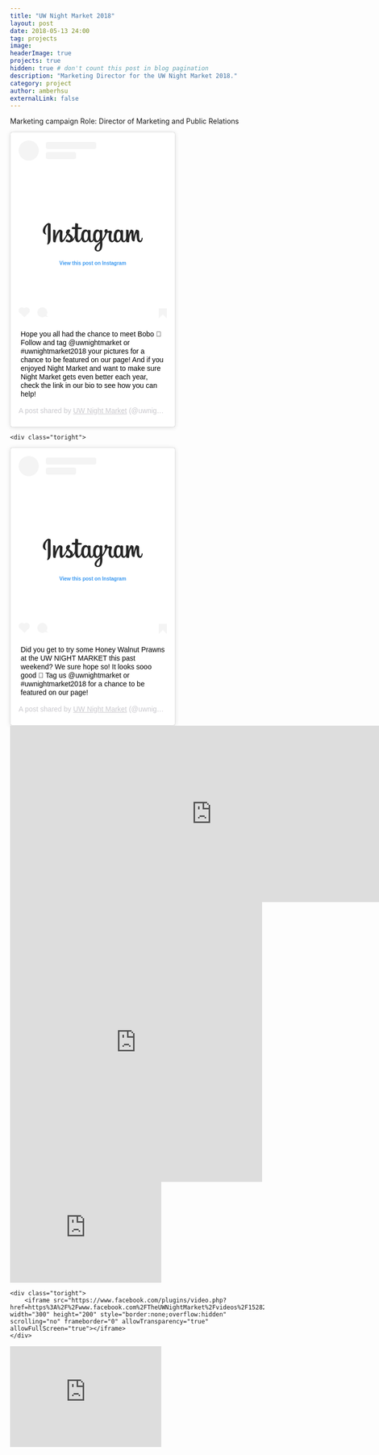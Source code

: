 ```yaml
---
title: "UW Night Market 2018"
layout: post
date: 2018-05-13 24:00
tag: projects
image:
headerImage: true
projects: true
hidden: true # don't count this post in blog pagination
description: "Marketing Director for the UW Night Market 2018."
category: project
author: amberhsu
externalLink: false
---
```

Marketing campaign
Role: Director of Marketing and Public Relations

<div class="side-by-side">
    <div class="toleft">
<blockquote class="instagram-media" data-instgrm-captioned data-instgrm-permalink="https://www.instagram.com/p/Biw8-QaA59p/?utm_source=ig_embed&amp;utm_medium=loading&amp;utm_campaign=embed_loading_state_script" data-instgrm-version="10" style=" background:#FFF; border:0; border-radius:3px; box-shadow:0 0 1px 0 rgba(0,0,0,0.5),0 1px 10px 0 rgba(0,0,0,0.15); margin: 1px; max-width:540px; min-width:326px; padding:0; width:99.375%; width:-webkit-calc(50% - 2px); width:calc(50% - 2px);"><div style="padding:16px;"> <a href="https://www.instagram.com/p/Biw8-QaA59p/?utm_source=ig_embed&amp;utm_medium=loading&amp;utm_campaign=embed_loading_state_script" style=" background:#FFFFFF; line-height:0; padding:0 0; text-align:center; text-decoration:none; width:100%;" target="_blank"> <div style=" display: flex; flex-direction: row; align-items: center;"> <div style="background-color: #F4F4F4; border-radius: 50%; flex-grow: 0; height: 40px; margin-right: 14px; width: 40px;"></div> <div style="display: flex; flex-direction: column; flex-grow: 1; justify-content: center;"> <div style=" background-color: #F4F4F4; border-radius: 4px; flex-grow: 0; height: 14px; margin-bottom: 6px; width: 100px;"></div> <div style=" background-color: #F4F4F4; border-radius: 4px; flex-grow: 0; height: 14px; width: 60px;"></div></div></div><div style="padding: 19% 0;"></div><div style=" display:block; height:60px; margin:0 auto 16px; width:210px;"><svg xmlns="https://www.w3.org/2000/svg" viewbox="0 0 840 300" width="210" version="1"><path d="M65 49c-16 7-34 26-40 50-7 31 23 44 25 39 3-5-5-6-7-22-2-21 7-43 19-53 3-2 2 0 2 5v102c0 21-1 28-3 35-1 7-4 11-2 13s12-3 17-10c7-9 9-20 10-32v-51-68c0-5-14-11-21-8m575 102c0 11-3 20-6 26-6 12-18 16-23-1-3-10-4-26-1-39 2-13 8-23 17-22 10 0 14 13 13 36zm-162 70c0 19-3 35-9 40-9 7-21 1-19-12 2-12 13-25 28-40v12zm-2-70c-1 10-4 20-6 26-6 12-19 16-24-1-4-12-3-28-1-37 2-13 8-24 18-24 9 0 14 10 13 36zm-94-1c-1 11-3 20-6 27-7 12-19 16-24-1-4-13-3-30-1-39 2-14 8-23 18-22 9 0 14 13 13 35zm430 13c-2 0-3 3-4 7-3 14-6 17-10 17-5 0-9-7-10-21v-52c0-4-1-8-12-12-5-2-12-4-15 4a209 209 0 0 0-15 50c-1-6-2-17-2-41-1-4-1-8-7-11-3-2-13-6-16-2s-7 13-11 25l-5 15v-34c0-4-2-5-3-5l-12-3c-4 0-5 2-5 5v58c-2 11-8 25-15 25s-10-6-10-33l1-34v-13c0-3-6-5-9-5l-7-1c-2 0-4 2-4 4v4c-4-6-10-9-13-10-10-3-21-1-29 10-6 9-10 19-11 33-2 11-1 22 1 31-3 10-7 14-12 14-7 0-12-11-11-31 0-13 3-22 6-35 1-6 0-8-3-11-2-3-7-4-13-3l-19 4 1-4c2-15-14-14-19-9-3 3-5 6-6 12-1 9 7 13 7 13a139 139 0 0 1-24 51 1390 1390 0 0 1 0-54l1-12c0-3-2-4-5-5l-9-2c-5-1-7 2-7 4v4c-4-6-9-9-13-10-10-3-21-1-29 10-6 9-10 21-11 33v29c-1 8-6 16-11 16-7 0-10-6-10-33v-34l1-13c0-3-6-5-9-5l-8-1c-2 0-4 2-4 4v4c-4-6-9-9-13-10-10-3-20-1-28 10-6 7-10 15-12 33l-1 15c-2 12-11 27-19 27-4 0-8-9-8-27l1-62h27c3 0 6-12 3-13l-16-1-13-1 1-25c0-2-3-4-4-4l-11-3c-5-1-8 0-8 4l-1 27-21-1c-4 0-8 16-3 16l23 1-1 46v3c-3 19-16 29-16 29 3-12-3-22-13-30l-20-15s5-4 9-14c3-7 3-14-4-16-12-3-22 6-25 16-3 7-2 13 3 18l1 2-10 18c-9 15-15 28-21 28-4 0-4-13-4-24l2-41c0-5-3-8-7-11-3-2-8-5-11-5-5 0-19 1-33 39l-5 14 1-46-2-3c-2-1-8-4-14-4-2 0-3 1-3 4l-1 72 1 15 2 6 5 3c2 0 12 2 13-2 0-5 0-10 6-30 8-30 20-45 25-50h2l-2 38c-1 37 6 44 16 44 7 0 18-7 29-26l19-32 11 11c9 8 12 16 10 24-2 6-7 12-17 6l-7-5h-6c-3 3-6 6-7 11-1 4 3 6 8 8 4 2 12 3 17 4 21 0 37-10 49-38 2 24 11 37 26 37 10 0 20-13 25-26 1 6 3 10 6 14 11 19 34 15 46-1l4-7c1 15 13 20 20 20 8 0 16-3 21-16l3 4c11 19 34 15 46-1l1-2v10l-10 9c-18 16-31 29-32 43-2 18 13 25 24 26 12 1 22-6 29-15 5-8 9-25 9-43l-1-25a200 200 0 0 0 38-66h14c2 0 2 0 2 2s-9 34-1 55c5 15 17 19 24 19 8 0 16-6 20-15l1 3c12 19 35 15 46-1l4-7c3 16 15 20 22 20s14-3 19-16l1 12 4 3c7 2 13 1 16 1 2-1 3-2 3-6 1-9 0-25 3-36 5-20 9-27 11-31 2-2 3-2 3 0l2 35c1 13 3 21 5 23 4 7 8 8 12 8 3 0 8-1 8-5 0-3 0-16 5-35 3-13 8-24 10-28a252 252 0 0 0 3 52c5 21 18 23 23 23 11 0 19-7 22-28 0-5-1-9-4-9" fill="#262626"/></svg></div><div style="padding-top: 8px;"> <div style=" color:#3897f0; font-family:Arial,sans-serif; font-size:10px; font-style:normal; font-weight:550; line-height:15px;"> View this post on Instagram</div></div><div style="padding: 12.5% 0;"></div> <div style="display: flex; flex-direction: row; margin-bottom: 14px; align-items: center;"><div> <div style="background-color: #F4F4F4; border-radius: 50%; height: 12.5px; width: 12.5px; transform: translateX(0px) translateY(7px);"></div> <div style="background-color: #F4F4F4; height: 12.5px; transform: rotate(-45deg) translateX(3px) translateY(1px); width: 12.5px; flex-grow: 0; margin-right: 14px; margin-left: 2px;"></div> <div style="background-color: #F4F4F4; border-radius: 50%; height: 12.5px; width: 12.5px; transform: translateX(9px) translateY(-18px);"></div></div><div style="margin-left: 8px;"> <div style=" background-color: #F4F4F4; border-radius: 50%; flex-grow: 0; height: 20px; width: 20px;"></div> <div style=" width: 0; height: 0; border-top: 2px solid transparent; border-left: 6px solid #f4f4f4; border-bottom: 2px solid transparent; transform: translateX(16px) translateY(-4px) rotate(30deg)"></div></div><div style="margin-left: auto;"> <div style=" width: 0px; border-top: 8px solid #F4F4F4; border-right: 8px solid transparent; transform: translateY(16px);"></div> <div style=" background-color: #F4F4F4; flex-grow: 0; height: 12px; width: 16px; transform: translateY(-4px);"></div> <div style=" width: 0; height: 0; border-top: 8px solid #F4F4F4; border-left: 8px solid transparent; transform: translateY(-4px) translateX(8px);"></div></div></div></a> <p style=" margin:8px 0 0 0; padding:0 4px;"> <a href="https://www.instagram.com/p/Biw8-QaA59p/?utm_source=ig_embed&amp;utm_medium=loading&amp;utm_campaign=embed_loading_state_script" style=" color:#000; font-family:Arial,sans-serif; font-size:14px; font-style:normal; font-weight:normal; line-height:17px; text-decoration:none; word-wrap:break-word;" target="_blank">Hope you all had the chance to meet Bobo 🌟 Follow and tag @uwnightmarket or #uwnightmarket2018 your pictures for a chance to be featured on our page! And if you enjoyed Night Market and want to make sure Night Market gets even better each year, check the link in our bio to see how you can help!</a></p> <p style=" color:#c9c8cd; font-family:Arial,sans-serif; font-size:14px; line-height:17px; margin-bottom:0; margin-top:8px; overflow:hidden; padding:8px 0 7px; text-align:center; text-overflow:ellipsis; white-space:nowrap;">A post shared by <a href="https://www.instagram.com/uwnightmarket/?utm_source=ig_embed&amp;utm_medium=loading&amp;utm_campaign=embed_loading_state_script" style=" color:#c9c8cd; font-family:Arial,sans-serif; font-size:14px; font-style:normal; font-weight:normal; line-height:17px;" target="_blank"> UW Night Market</a> (@uwnightmarket) on <time style=" font-family:Arial,sans-serif; font-size:14px; line-height:17px;" datetime="2018-05-14T16:39:59+00:00">May 14, 2018 at 9:39am PDT</time></p></div></blockquote> <script async src="//www.instagram.com/embed.js"></script>
    </div>

    <div class="toright">
<blockquote class="instagram-media" data-instgrm-captioned data-instgrm-permalink="https://www.instagram.com/p/BiyTaiKj8Th/?utm_source=ig_embed&amp;utm_medium=loading&amp;utm_campaign=embed_loading_state_script" data-instgrm-version="10" style=" background:#FFF; border:0; border-radius:3px; box-shadow:0 0 1px 0 rgba(0,0,0,0.5),0 1px 10px 0 rgba(0,0,0,0.15); margin: 1px; max-width:540px; min-width:326px; padding:0; width:99.375%; width:-webkit-calc(50% - 2px); width:calc(50% - 2px);"><div style="padding:16px;"> <a href="https://www.instagram.com/p/BiyTaiKj8Th/?utm_source=ig_embed&amp;utm_medium=loading&amp;utm_campaign=embed_loading_state_script" style=" background:#FFFFFF; line-height:0; padding:0 0; text-align:center; text-decoration:none; width:50%;" target="_blank"> <div style=" display: flex; flex-direction: row; align-items: center;"> <div style="background-color: #F4F4F4; border-radius: 50%; flex-grow: 0; height: 40px; margin-right: 14px; width: 40px;"></div> <div style="display: flex; flex-direction: column; flex-grow: 1; justify-content: center;"> <div style=" background-color: #F4F4F4; border-radius: 4px; flex-grow: 0; height: 14px; margin-bottom: 6px; width: 100px;"></div> <div style=" background-color: #F4F4F4; border-radius: 4px; flex-grow: 0; height: 14px; width: 60px;"></div></div></div><div style="padding: 19% 0;"></div><div style=" display:block; height:60px; margin:0 auto 16px; width:210px;"><svg xmlns="https://www.w3.org/2000/svg" viewbox="0 0 840 300" width="210" version="1"><path d="M65 49c-16 7-34 26-40 50-7 31 23 44 25 39 3-5-5-6-7-22-2-21 7-43 19-53 3-2 2 0 2 5v102c0 21-1 28-3 35-1 7-4 11-2 13s12-3 17-10c7-9 9-20 10-32v-51-68c0-5-14-11-21-8m575 102c0 11-3 20-6 26-6 12-18 16-23-1-3-10-4-26-1-39 2-13 8-23 17-22 10 0 14 13 13 36zm-162 70c0 19-3 35-9 40-9 7-21 1-19-12 2-12 13-25 28-40v12zm-2-70c-1 10-4 20-6 26-6 12-19 16-24-1-4-12-3-28-1-37 2-13 8-24 18-24 9 0 14 10 13 36zm-94-1c-1 11-3 20-6 27-7 12-19 16-24-1-4-13-3-30-1-39 2-14 8-23 18-22 9 0 14 13 13 35zm430 13c-2 0-3 3-4 7-3 14-6 17-10 17-5 0-9-7-10-21v-52c0-4-1-8-12-12-5-2-12-4-15 4a209 209 0 0 0-15 50c-1-6-2-17-2-41-1-4-1-8-7-11-3-2-13-6-16-2s-7 13-11 25l-5 15v-34c0-4-2-5-3-5l-12-3c-4 0-5 2-5 5v58c-2 11-8 25-15 25s-10-6-10-33l1-34v-13c0-3-6-5-9-5l-7-1c-2 0-4 2-4 4v4c-4-6-10-9-13-10-10-3-21-1-29 10-6 9-10 19-11 33-2 11-1 22 1 31-3 10-7 14-12 14-7 0-12-11-11-31 0-13 3-22 6-35 1-6 0-8-3-11-2-3-7-4-13-3l-19 4 1-4c2-15-14-14-19-9-3 3-5 6-6 12-1 9 7 13 7 13a139 139 0 0 1-24 51 1390 1390 0 0 1 0-54l1-12c0-3-2-4-5-5l-9-2c-5-1-7 2-7 4v4c-4-6-9-9-13-10-10-3-21-1-29 10-6 9-10 21-11 33v29c-1 8-6 16-11 16-7 0-10-6-10-33v-34l1-13c0-3-6-5-9-5l-8-1c-2 0-4 2-4 4v4c-4-6-9-9-13-10-10-3-20-1-28 10-6 7-10 15-12 33l-1 15c-2 12-11 27-19 27-4 0-8-9-8-27l1-62h27c3 0 6-12 3-13l-16-1-13-1 1-25c0-2-3-4-4-4l-11-3c-5-1-8 0-8 4l-1 27-21-1c-4 0-8 16-3 16l23 1-1 46v3c-3 19-16 29-16 29 3-12-3-22-13-30l-20-15s5-4 9-14c3-7 3-14-4-16-12-3-22 6-25 16-3 7-2 13 3 18l1 2-10 18c-9 15-15 28-21 28-4 0-4-13-4-24l2-41c0-5-3-8-7-11-3-2-8-5-11-5-5 0-19 1-33 39l-5 14 1-46-2-3c-2-1-8-4-14-4-2 0-3 1-3 4l-1 72 1 15 2 6 5 3c2 0 12 2 13-2 0-5 0-10 6-30 8-30 20-45 25-50h2l-2 38c-1 37 6 44 16 44 7 0 18-7 29-26l19-32 11 11c9 8 12 16 10 24-2 6-7 12-17 6l-7-5h-6c-3 3-6 6-7 11-1 4 3 6 8 8 4 2 12 3 17 4 21 0 37-10 49-38 2 24 11 37 26 37 10 0 20-13 25-26 1 6 3 10 6 14 11 19 34 15 46-1l4-7c1 15 13 20 20 20 8 0 16-3 21-16l3 4c11 19 34 15 46-1l1-2v10l-10 9c-18 16-31 29-32 43-2 18 13 25 24 26 12 1 22-6 29-15 5-8 9-25 9-43l-1-25a200 200 0 0 0 38-66h14c2 0 2 0 2 2s-9 34-1 55c5 15 17 19 24 19 8 0 16-6 20-15l1 3c12 19 35 15 46-1l4-7c3 16 15 20 22 20s14-3 19-16l1 12 4 3c7 2 13 1 16 1 2-1 3-2 3-6 1-9 0-25 3-36 5-20 9-27 11-31 2-2 3-2 3 0l2 35c1 13 3 21 5 23 4 7 8 8 12 8 3 0 8-1 8-5 0-3 0-16 5-35 3-13 8-24 10-28a252 252 0 0 0 3 52c5 21 18 23 23 23 11 0 19-7 22-28 0-5-1-9-4-9" fill="#262626"/></svg></div><div style="padding-top: 8px;"> <div style=" color:#3897f0; font-family:Arial,sans-serif; font-size:10px; font-style:normal; font-weight:550; line-height:15px;"> View this post on Instagram</div></div><div style="padding: 12.5% 0;"></div> <div style="display: flex; flex-direction: row; margin-bottom: 14px; align-items: center;"><div> <div style="background-color: #F4F4F4; border-radius: 50%; height: 12.5px; width: 12.5px; transform: translateX(0px) translateY(7px);"></div> <div style="background-color: #F4F4F4; height: 12.5px; transform: rotate(-45deg) translateX(3px) translateY(1px); width: 12.5px; flex-grow: 0; margin-right: 14px; margin-left: 2px;"></div> <div style="background-color: #F4F4F4; border-radius: 50%; height: 12.5px; width: 12.5px; transform: translateX(9px) translateY(-18px);"></div></div><div style="margin-left: 8px;"> <div style=" background-color: #F4F4F4; border-radius: 50%; flex-grow: 0; height: 20px; width: 20px;"></div> <div style=" width: 0; height: 0; border-top: 2px solid transparent; border-left: 6px solid #f4f4f4; border-bottom: 2px solid transparent; transform: translateX(16px) translateY(-4px) rotate(30deg)"></div></div><div style="margin-left: auto;"> <div style=" width: 0px; border-top: 8px solid #F4F4F4; border-right: 8px solid transparent; transform: translateY(16px);"></div> <div style=" background-color: #F4F4F4; flex-grow: 0; height: 12px; width: 16px; transform: translateY(-4px);"></div> <div style=" width: 0; height: 0; border-top: 8px solid #F4F4F4; border-left: 8px solid transparent; transform: translateY(-4px) translateX(8px);"></div></div></div></a> <p style=" margin:8px 0 0 0; padding:0 4px;"> <a href="https://www.instagram.com/p/BiyTaiKj8Th/?utm_source=ig_embed&amp;utm_medium=loading&amp;utm_campaign=embed_loading_state_script" style=" color:#000; font-family:Arial,sans-serif; font-size:14px; font-style:normal; font-weight:normal; line-height:17px; text-decoration:none; word-wrap:break-word;" target="_blank">Did you get to try some Honey Walnut Prawns at the UW NIGHT MARKET this past weekend? We sure hope so! It looks sooo good 💖 Tag us @uwnightmarket or #uwnightmarket2018 for a chance to be featured on our page!</a></p> <p style=" color:#c9c8cd; font-family:Arial,sans-serif; font-size:14px; line-height:17px; margin-bottom:0; margin-top:8px; overflow:hidden; padding:8px 0 7px; text-align:center; text-overflow:ellipsis; white-space:nowrap;">A post shared by <a href="https://www.instagram.com/uwnightmarket/?utm_source=ig_embed&amp;utm_medium=loading&amp;utm_campaign=embed_loading_state_script" style=" color:#c9c8cd; font-family:Arial,sans-serif; font-size:14px; font-style:normal; font-weight:normal; line-height:17px;" target="_blank"> UW Night Market</a> (@uwnightmarket) on <time style=" font-family:Arial,sans-serif; font-size:14px; line-height:17px;" datetime="2018-05-15T05:15:19+00:00">May 14, 2018 at 10:15pm PDT</time></p></div></blockquote> <script async src="//www.instagram.com/embed.js"></script>
    </div>
</div>

<iframe width="800" height="350" src="https://www.youtube.com/embed/6K2HFB6NfXU" frameborder="0" allow="accelerometer; autoplay; encrypted-media; gyroscope; picture-in-picture" allowfullscreen></iframe>


<iframe src="https://www.facebook.com/plugins/post.php?href=https%3A%2F%2Fwww.facebook.com%2FTheUWNightMarket%2Fposts%2F1527821053989009&width=500" width="500" height="555" style="border:none;overflow:hidden" scrolling="no" frameborder="0" allowTransparency="true" allow="encrypted-media"></iframe>

<div class="side-by-side">
    <div class="toleft">
        <iframe src="https://www.facebook.com/plugins/video.php?href=https%3A%2F%2Fwww.facebook.com%2FTheUWNightMarket%2Fvideos%2F1518807658223682%2F&show_text=0&width=560" width="300" height="200" style="border:none;overflow:hidden" scrolling="no" frameborder="0" allowTransparency="true" allowFullScreen="true"></iframe>
    </div>

    <div class="toright">
        <iframe src="https://www.facebook.com/plugins/video.php?href=https%3A%2F%2Fwww.facebook.com%2FTheUWNightMarket%2Fvideos%2F1528269577277490%2F&show_text=0&width=560" width="300" height="200" style="border:none;overflow:hidden" scrolling="no" frameborder="0" allowTransparency="true" allowFullScreen="true"></iframe>
    </div>
</div>

<iframe src="https://www.facebook.com/plugins/video.php?href=https%3A%2F%2Fwww.facebook.com%2FTheUWNightMarket%2Fvideos%2F1522686941169087%2F&show_text=0&width=560" width="300" height="200" style="border:none;overflow:hidden" scrolling="no" frameborder="0" allowTransparency="true" allowFullScreen="true"></iframe>